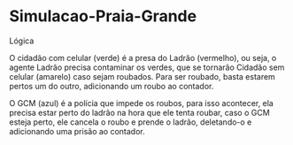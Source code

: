 # Simulacao-Praia-Grande


Lógica

O cidadão com celular (verde) é a presa do Ladrão (vermelho), ou seja, o agente Ladrão precisa contaminar os verdes, que se tornarão Cidadão sem celular (amarelo) caso sejam roubados. Para ser roubado, basta estarem pertos um do outro, adicionando um roubo ao contador.

O GCM (azul) é a polícia que impede os roubos, para isso acontecer, ela precisa estar perto do ladrão na hora que ele tenta roubar, caso o GCM esteja perto, ele cancela o roubo e prende o ladrão, deletando-o e adicionando uma prisão ao contador.